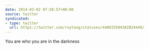 ```yaml
---
date: 2014-03-02 07:58:57+00:00
source: twitter
syndicated:
- type: twitter
  url: https://twitter.com/roytang/statuses/440033504382824449/
---
```


You are who you are in the darkness